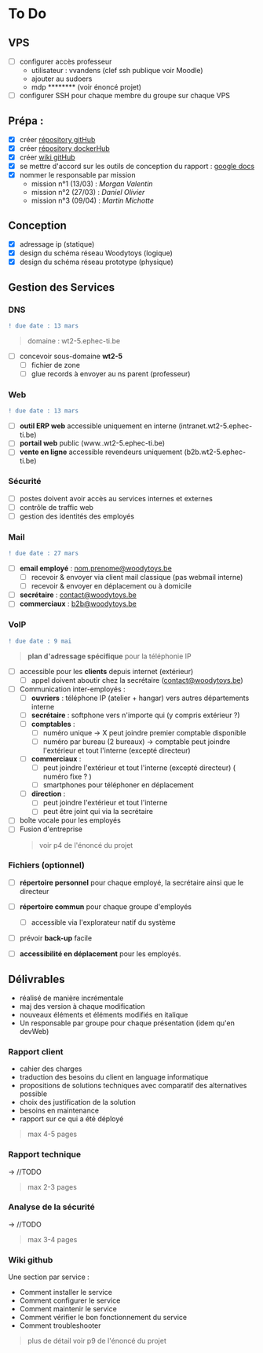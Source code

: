 # To Do 

## VPS
 - [ ] configurer accès professeur 
    * utilisateur : vvandens (clef ssh publique voir Moodle) 
    * ajouter au sudoers 
    * mdp ******** (voir énoncé projet)
 - [ ] configurer SSH pour chaque membre du groupe sur chaque VPS 

## Prépa :
- [X] créer [répository gitHub](https://github.com/MMichotte/Projet-SystemAdmin)
- [X] créer [répository dockerHub](https://hub.docker.com/repositories) 
- [X] créer [wiki gitHub](https://github.com/MMichotte/Projet-SystemAdmin/wiki)
- [X] se mettre d'accord sur les outils de conception du rapport : [google docs](https://drive.google.com/drive/u/0/folders/1KsQfME9SijyddRHVL8zuym6rgmoJ9-3d)
- [X] nommer le responsable par mission 
    - mission n°1 (13/03) : _Morgan Valentin_
    - mission n°2 (27/03) : _Daniel Olivier_
    - mission n°3 (09/04) : _Martin Michotte_

## Conception 
- [X] adressage ip (statique)
- [x] design du schéma réseau Woodytoys (logique)
- [x] design du schéma réseau prototype (physique)

## Gestion des Services

### DNS 
```diff
! due date : 13 mars 
```
> domaine : wt2-5.ephec-ti.be
- [ ] concevoir sous-domaine __wt2-5__
  - [ ] fichier de zone
  - [ ] glue records à envoyer au ns parent (professeur) 

### Web
```diff
! due date : 13 mars 
```
- [ ] __outil ERP web__ accessible uniquement en interne (intranet.wt2-5.ephec-ti.be)
- [ ] __portail web__ public (www..wt2-5.ephec-ti.be)
- [ ] __vente en ligne__ accessible revendeurs uniquement (b2b.wt2-5.ephec-ti.be)

### Sécurité
- [ ] postes doivent avoir accès au services internes et externes
- [ ] contrôle de traffic web 
- [ ] gestion des identités des employés

### Mail
```diff
! due date : 27 mars 
```
- [ ] __email employé__ : nom.prenome@woodytoys.be
  - [ ] recevoir & envoyer via client mail classique (pas webmail interne) 
  - [ ] recevoir & envoyer en déplacement ou à domicile 
- [ ] __secrétaire__ : contact@woodytoys.be
- [ ] __commerciaux__ : b2b@woodytoys.be

### VoIP
```diff
! due date : 9 mai 
```
> __plan d'adressage spécifique__ pour la téléphonie IP
- [ ] accessible pour les __clients__ depuis internet (extérieur) 
    - [ ] appel doivent aboutir chez la secrétaire (contact@woodytoys.be) 
- [ ] Communication inter-employés :
  - [ ] __ouvriers__ : téléphone IP (atelier + hangar) vers autres départements interne
  - [ ] __secrétaire__ : softphone vers n'importe qui (y compris extérieur ?)
  - [ ] __comptables__ : 
    - [ ] numéro unique -> X peut joindre premier comptable disponible  
    - [ ] numéro par bureau (2 bureaux) -> comptable peut joindre l'extérieur et tout l'interne (excepté directeur)
  - [ ] __commerciaux__ : 
    - [ ] peut joindre l'extérieur et tout l'interne (excepté directeur) ( numéro fixe ? )
    - [ ] smartphones pour téléphoner en déplacement 
  - [ ] __direction__ : 
    - [ ] peut joindre l'extérieur et tout l'interne
    - [ ] peut être joint qui via la secrétaire 
- [ ] boîte vocale pour les employés 
- [ ] Fusion d'entreprise 
    > voir p4 de l'énoncé du projet

### Fichiers (optionnel)
- [ ] __répertoire personnel__ pour chaque employé, la secrétaire ainsi que le directeur
- [ ] __répertoire commun__ pour chaque groupe d'employés
  - [ ] accessible via l'explorateur natif du système 
- [ ] prévoir __back-up__ facile 
- [ ] __accessibilité en déplacement__ pour les employés. 


## Délivrables   
* réalisé de manière incrémentale 
* maj des version à chaque modification
* nouveaux éléments et éléments modifiés en italique 
* Un responsable par groupe pour chaque présentation (idem qu'en devWeb)

### Rapport client 
* cahier des charges 
* traduction des besoins du client en language informatique 
* propositions de solutions techniques avec comparatif des alternatives possible 
* choix des justification de la solution
* besoins en maintenance 
* rapport sur ce qui a été déployé 
> max 4-5 pages

### Rapport technique 
-> //TODO  
> max 2-3 pages 

### Analyse de la sécurité 
-> //TODO
> max 3-4 pages

### Wiki github 
Une section par service :
* Comment installer le service
* Comment configurer le service
* Comment maintenir le service 
* Comment vérifier le bon fonctionnement du service 
* Comment troubleshooter 
> plus de détail voir p9 de l'énoncé du projet
